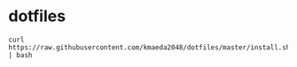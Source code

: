 # dotfiles

```shell
curl https://raw.githubusercontent.com/kmaeda2048/dotfiles/master/install.sh | bash
```
